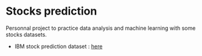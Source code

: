 # Stocks prediction

Personnal project to practice data analysis and machine learning with some stocks datasets.

- IBM stock prediction
dataset : [here](https://www.kaggle.com/datasets/bhanuprasanna527/stock-market-prediction)